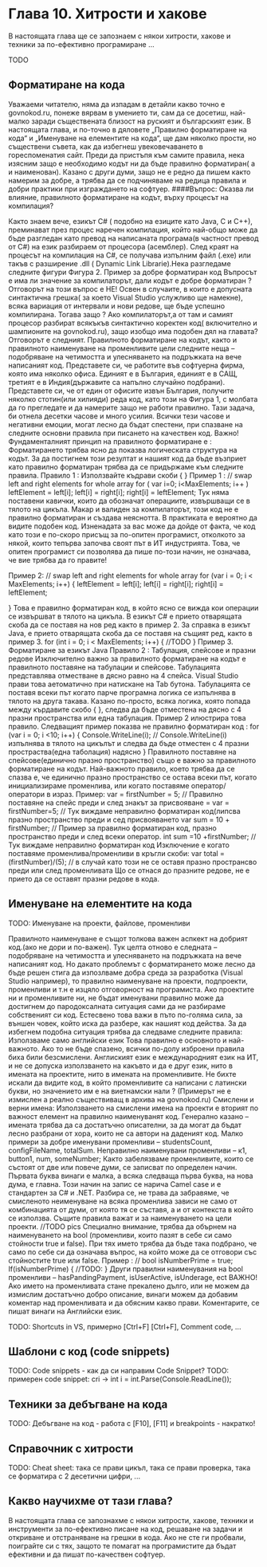 # Глава 10. Хитрости и хакове

В настоящата глава ще се запознаем с някои хитрости, хакове и техники за по-ефективно програмиране ...

TODO


## Форматиране на кода

Уважаеми читателю, няма да изпадам в детайли какво точно е govnokod.ru, понеже вярвам в умението ти, сам да се досетиш, най-малко заради съществената близост на руският и българският език. В настоящата глава, и по-точно в дяловете „Правилно форматиране на кода“  и „Именуване на елементите на кода“, ще дам няколко прости, но съществени съвета, как да избегнеш увековечаването в гореспоменатия сайт.
Преди да пристъпя към самите правила, нека изясним защо е необходимо кодът ни да бъде правилно форматиран( а и наименован). Казано с други думи, защо не е редно да пишем както намерим за добре, а трябва да се подчиняваме на редица правила и добри практики при изграждането на софтуер.
####Въпрос: Оказва ли влияние, правилното форматиране на кодът, върху процесът на компилация?

Както знаем вече, езикът C# ( подобно на езиците като Java, C и C++), преминават през процес наречен компилация, който най-общо може да бъде разгледан като превод на написаната програма(в частност превод от C#) на език разбираем от процесора (асемблер). След краят на процесът на компилация на C#, се получава изпълним файл (.ехе) или такъв с разширение .dll ( Dynamic Link Librarie).Нека разгледаме следните фигури
Фигура 2. Пример за добре форматиран код
Въпросът е има ли значение за компилаторът, дали кодът е добре форматиран ?
Отговорът на този въпрос е НЕ! Освен в случаите, в които е допусната синтактична грешка( за което Visual Studio услужливо ще  намекне), всяка вариация от интервали и нови редове, ще бъде успешно компилирана.
Тогава защо ?
Ако компилаторът,а от там и самият процесор разбират всякъкъв синтактично коректен код( включително и шампионите на govnokod.ru), защо изобщо има подобен дял на главата?
Отговорът е следният. Правилното форматиране на кодът, както и правилното наименуване на променливите цели следните неща – подобряване на четимостта и улесняването на подръжката на вече написаният код. Представете си, че работите във софтуерна фирма, която има няколко офиса. Единият е в България, единият е в САЩ, третият е в Индия(държавите са напълно случайно подбрани). Представете си, че от един от офисите извън България, получите няколко стотин(или хилияди) реда код, като този на Фигура 1, с молбата да го прегледате и да намерите защо не работи правилно. Тази  задача, би отнела десетки часове и много усилия. Всички тези часове и негативни емоции, могат лесно да бъдат спестени, при спазване на следните основни правила при писането на качествен код.
Важно! Фундаменталният принцип на правилното форматиране е : Форматирането трябва ясно да показва логическата структура на кодът. 
За да постигнем този резултат и нашият код да бъде възприет като правилно форматиран трябва да се придържаме към следните правила.
Правило 1 : Използвайте къдрави скоби  { }
Пример 1 :
// swap left and right elements for whole array
for ( var i=0; i<MaxElements; i++ )
    leftElement = left[i];
    left[i] = right[i];
    right[i] = leftElement;
Тук няма поставени кавички, които да обозначат операциите, извършващи се в тялото на цикъла. Макар и валиден за компилаторът, този код не е правилно форматиран и създава неяснотта. В практиката е вероятно да видите подобен код. Изненадата за вас може да дойде от факта, че код като този е по-скоро присъщ за по-опитен програмист, отколкото за някой, които тепърва започва своят път в ИТ индустрията. Това, че опитен програмист си позволява да пише по-този начин, не означава, че вие трябва да го правите!


Пример 2:
// swap left and right elements for whole array
for (var i = 0; i < MaxElements; i++)
{
         leftElement = left[i];
         left[i] = right[i];
         right[i] = leftElement;

}
Това е правилно форматиран код, в който ясно се вижда кои операции се извършват в тялото на цикъла.
В езикът C# е прието отварящата скоба да се поставя на нов ред както в пример 2. За справка в езикът Java, е прието отварящата скоба да се поставя на същият ред, както в пример 3.
for (int i = 0; i < MaxElements; i++) {
//TODO
} 
Пример 3. Форматиране за езикът Java
Правило 2 : Табулация, спейсове и празни редове
Изключително важно зa правилното форматиране на кодът е правилното поставяне на табулации и спейсове. Табулацията представлява отместване в дясно равно на 4 спейса. Visual Studio прави това аетоматично при натискане на Tab бутона. Табулацията се поставя всеки път когато парче програмна логика се изпълнява в тялото на друга такава. Казано по-просто, всяка логика, която попада между кърдавите скобо { }, следва да бъде отместена на дясно с 4 празни пространства или една табулация.
Пример 2 илюстрира това правило. Следващият пример показва не правилно форматиран код : 
for (var i = 0; i <10; i++)
{
Console.WriteLine(i); // Console.WriteLine(i) изпълнява в тялото на цикълът и следва да бъде отместен с 4 празни простраства(една таболация) надясно
}
Правилното поставяне на спейсове(единично празно пространство) също е важно за правилното форматиране на кодът. Най-важното правило, което трябва да се спазва е, че единично празно пространство се остава всеки път, когато инициализираме променлива, или когато поставяме оператор/оператори в израз. Пример:
var = firstNumber = 5; // Правилно поставяне на спейс преди и след знакът за присвояване =
var = firstNumber=5; // Тук виждаме неправилно форматиран код(липсва празно пространство преди и сед присвояването
var sum = 10 + firstNumber; // Пример за правилно форматиран код, празно пространство преди и след всеки оператор.
int sum =10 +firstNumber; // Тук виждаме неправилно форматиран код
Изключение е когато поставяме променлива/променливи в кръгли скоби:
var total = (firstNumber)/(5); // в случай като този не се оставя празно пространсво преди или след променливата
Що се отнася до празните редове, не е прието да се оставят празни редове в кода. 



## Именуване на елементите на кода

TODO: Именуване на проекти, файлове, променливи


Правилното наименуване е същот толкова важен аспкект на добрият код.(ако не дори и по-важен). Тук целта отново е следната – подобряване на четимостта и улесняването на подръжката на вече написаният код. Но дакато проблемът с форматирането може лесно да бъде решен стига да изпозлваме добра среда за разработка (Visual Studio например), то правилно наименуване на проекти, подпроекти, променливи и т.н е изцяло отговорност на програмиста. Ако проектите ни и променливите ни, не бъдат именувани правилно може да достигнем до пародоксалната ситуация сами да не разбираме собственият си код. Естесвено това важи в пъто по-голяма сила, за външен човек, който иска да разбере, как нашият код действа. За да избегнем подобна ситуация трябва да следваме следните правила:
Използваме само английски език
Това правилно е основното и най-важното. Ако то не бъде спазено, всички по-долу изброени правила биха били безсмислени. Англиският език е международният език на ИТ, и не се допуска използването на какъвто и да е друг език, нито в имената на проектите, нито в имената на променливите. Не бихте искали да видите код, в който променливите са написани с латински букви, но значението им е на виетнамски нали ? (Примерът не е измислен а реално съществиващ в архива на govnokod.ru)
Смислени  и верни имена:
Използването на смислени имена на проекти е вторият по важност елемент на правилно наименуванят код. Генерално казано – имената трябва да са достатъчно описателни, за да могат да бъдат лесно разбрани от хора, които не са автори на даденият код. Малко примери за добре именувани променливи – studentsCount,  configFileName, totalSum.
Неправилно наименувани променливи – к1, button1, num, someNumber;
Както забелязваме променливите, които се състоят от две или повече думи, се записват по определен начин. Първата буква винаги е малка, а всяка следваща първа буква, на нова дума, е главна. Този начин на запис се нарича Camel case и е стандартeн за C# и .NET.
Разбира се, не трава да забравяме, че смисленото неименуване на всяка променлива зависи не само от комбинацията от думи, от която тя се съставя, а и от контекста в който се използва.
Същите правила важат и за наименуването на цели проекти. 
//ТОDO pics
Специално внимание, трябва да обърнем на наименуването на bool (променливи, които пазят в себе си само стойности true и false). При тях името трябва да бъде така подбрано, че само по себе си да означава въпрос, на който може да се отговори със стойностите true или false.
Пример :
// bool isNumberPrime = true;
If(isNumberPrime) 
{
	//TODO:
}
Други правилни наименувания на bool променливи – hasPandingPayment, isUserActive, isUnderage, ect
ВАЖНО!
Ако името на променливата стане прекалено дълго, или не можем да измислим достатъчно добро описание, винаги можем да добавим коментар над променливата и да обясним какво прави. Коментарите, се пишат винаги на Английски език.


TODO: Shortcuts in VS, примерно [Ctrl+F] [Ctrl+F], Comment code, ...


## Шаблони с код (code snippets)

TODO: Code snippets - как да си направим Code Snippet?
TODO: примерен code snippet: cri -> int i = int.Parse(Console.ReadLine());


## Техники за дебъгване на кода

TODO: Дебъгване на код - работа с [F10], [F11] и breakpoints - накратко!


## Справочник с хитрости

TODO: Cheat sheet: така се прави цикъл, така се прави проверка, така се форматира с 2 десетични цифри, ...


## Какво научихме от тази глава?

В настоящата глава се запознахме с някои хитрости, хакове, техники и инструменти за по-ефективно писане на код, решаване на задачи и откриване и отстраняване на грешки в кода. Ако не сте ги пробвали, поиграйте си с тях, защото те помагат на програмистите да бъдат ефективни и да пишат по-качествен софтуер.
